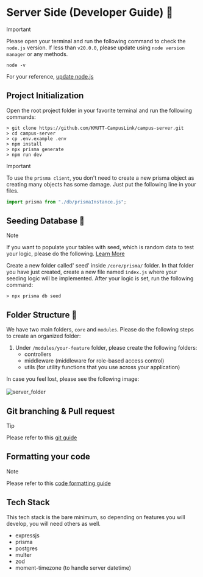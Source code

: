 # Server Side (Developer Guide) :open_book:

> [!IMPORTANT]
> Please open your terminal and run the following command to check the `node.js` version. If less than `v20.0.0`, please update using `node version manager` or any methods.
>
> ```
> node -v
> ```
>
> For your reference, [update node.js](https://nodejs.org/en/download/package-manager)

## Project Initialization

Open the root project folder in your favorite terminal and run the following commands:

```shell
> git clone https://github.com/KMUTT-CampusLink/campus-server.git
> cd campus-server
> cp .env.example .env
> npm install
> npx prisma generate
> npm run dev
```

> [!IMPORTANT]
> To use the `prisma client`, you don't need to create a new prisma object as creating many objects has some damage. Just put the following line in your files.

```js
import prisma from "./db/prismaInstance.js";
```

## Seeding Database :memo:

> [!NOTE]
> If you want to populate your tables with seed, which is random data to test your logic, please do the following. [Learn More](https://www.prisma.io/docs/orm/prisma-migrate/workflows/seeding)

Create a new folder called' seed' inside `/core/prisma/` folder. In that folder you have just created, create a new file named `index.js` where your seeding logic will be implemented. After your logic is set, run the following command:

```shell
> npx prisma db seed
```

## Folder Structure :file_folder:

We have two main folders, `core` and `modules`. Please do the following steps to create an organized folder:

1. Under `/modules/your-feature` folder, please create the following folders:
   - controllers
   - middleware (middleware for role-based access control)
   - utils (for utility functions that you use across your application)

In case you feel lost, please see the following image:<br><br>
![server_folder](https://github.com/user-attachments/assets/21a11702-33ac-494a-98f7-d8181ccf8b91)

## Git branching & Pull request

> [!TIP]
> Please refer to this [git guide](https://github.com/KMUTT-CampusLink/campus-client?tab=readme-ov-file#bit-branching--pull-request)

## Formatting your code

> [!NOTE]
> Please refer to this [code formatting guide](https://github.com/KMUTT-CampusLink/campus-client/blob/main/README.md#formatting-your-code)

## Tech Stack

This tech stack is the bare minimum, so depending on features you will develop, you will need others as well.

- expressjs
- prisma
- postgres
- multer
- zod
- moment-timezone (to handle server datetime)
